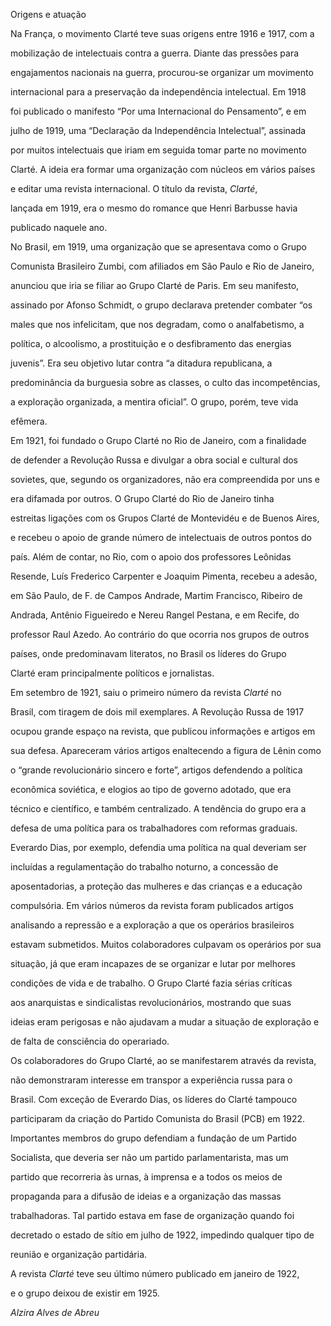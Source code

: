 

Origens e atuação



Na França, o movimento Clarté teve suas origens entre 1916 e 1917, com a

mobilização de intelectuais contra a guerra. Diante das pressões para

engajamentos nacionais na guerra, procurou-se organizar um movimento

internacional para a preservação da independência intelectual. Em 1918

foi publicado o manifesto “Por uma Internacional do Pensamento”, e em

julho de 1919, uma “Declaração da Independência Intelectual”, assinada

por muitos intelectuais que iriam em seguida tomar parte no movimento

Clarté. A ideia era formar uma organização com núcleos em vários países

e editar uma revista internacional. O título da revista, *Clarté*,

lançada em 1919, era o mesmo do romance que Henri Barbusse havia

publicado naquele ano.



No Brasil, em 1919, uma organização que se apresentava como o Grupo

Comunista Brasileiro Zumbi, com afiliados em São Paulo e Rio de Janeiro,

anunciou que iria se filiar ao Grupo Clarté de Paris. Em seu manifesto,

assinado por Afonso Schmidt, o grupo declarava pretender combater “os

males que nos infelicitam, que nos degradam, como o analfabetismo, a

política, o alcoolismo, a prostituição e o desfibramento das energias

juvenis”. Era seu objetivo lutar contra “a ditadura republicana, a

predominância da burguesia sobre as classes, o culto das incompetências,

a exploração organizada, a mentira oficial”. O grupo, porém, teve vida

efêmera.



Em 1921, foi fundado o Grupo Clarté no Rio de Janeiro, com a finalidade

de defender a Revolução Russa e divulgar a obra social e cultural dos

sovietes, que, segundo os organizadores, não era compreendida por uns e

era difamada por outros. O Grupo Clarté do Rio de Janeiro tinha

estreitas ligações com os Grupos Clarté de Montevidéu e de Buenos Aires,

e recebeu o apoio de grande número de intelectuais de outros pontos do

país. Além de contar, no Rio, com o apoio dos professores Leônidas

Resende, Luís Frederico Carpenter e Joaquim Pimenta, recebeu a adesão,

em São Paulo, de F. de Campos Andrade, Martim Francisco, Ribeiro de

Andrada, Antênio Figueiredo e Nereu Rangel Pestana, e em Recife, do

professor Raul Azedo. Ao contrário do que ocorria nos grupos de outros

países, onde predominavam literatos, no Brasil os líderes do Grupo

Clarté eram principalmente políticos e jornalistas.



Em setembro de 1921, saiu o primeiro número da revista *Clarté* no

Brasil, com tiragem de dois mil exemplares. A Revolução Russa de 1917

ocupou grande espaço na revista, que publicou informações e artigos em

sua defesa. Apareceram vários artigos enaltecendo a figura de Lênin como

o “grande revolucionário sincero e forte”, artigos defendendo a política

econômica soviética, e elogios ao tipo de governo adotado, que era

técnico e científico, e também centralizado. A tendência do grupo era a

defesa de uma política para os trabalhadores com reformas graduais.

Everardo Dias, por exemplo, defendia uma política na qual deveriam ser

incluídas a regulamentação do trabalho noturno, a concessão de

aposentadorias, a proteção das mulheres e das crianças e a educação

compulsória. Em vários números da revista foram publicados artigos

analisando a repressão e a exploração a que os operários brasileiros

estavam submetidos. Muitos colaboradores culpavam os operários por sua

situação, já que eram incapazes de se organizar e lutar por melhores

condições de vida e de trabalho. O Grupo Clarté fazia sérias críticas

aos anarquistas e sindicalistas revolucionários, mostrando que suas

ideias eram perigosas e não ajudavam a mudar a situação de exploração e

de falta de consciência do operariado.



Os colaboradores do Grupo Clarté, ao se manifestarem através da revista,

não demonstraram interesse em transpor a experiência russa para o

Brasil. Com exceção de Everardo Dias, os líderes do Clarté tampouco

participaram da criação do Partido Comunista do Brasil (PCB) em 1922.

Importantes membros do grupo defendiam a fundação de um Partido

Socialista, que deveria ser não um partido parlamentarista, mas um

partido que recorreria às urnas, à imprensa e a todos os meios de

propaganda para a difusão de ideias e a organização das massas

trabalhadoras. Tal partido estava em fase de organização quando foi

decretado o estado de sítio em julho de 1922, impedindo qualquer tipo de

reunião e organização partidária.



A revista *Clarté* teve seu último número publicado em janeiro de 1922,

e o grupo deixou de existir em 1925.



*Alzira Alves de Abreu*



